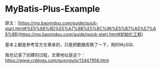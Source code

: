 # MyBatis-Plus-Example

原文：[https://mp.baomidou.com/guide/quick-start.html#%E5%88%9D%E5%A7%8B%E5%8C%96%E5%B7%A5%E7%A8%8B](https://mp.baomidou.com/guide/quick-start.html#初始化工程)



基本上都是参考官方文章来的，只是把数据库换了一下，用的MySQL



我也记录了创建的过程，文章地址是这个：https://www.cnblogs.com/guxingy/p/13447956.html